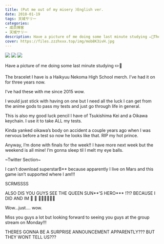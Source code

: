 ```yaml
---
title: (Put me out of my misery )English ver.
date: 2018-01-19
tags: 天城サリー
categories: 
- 成员博客
- 天城サリー
description: Have a picture of me doing some last minute studying ✏️📝The bracelet I have is a Haikyuu Nekoma High School merch. I’ve had it on for three years now. I’ve had these with me since 2015 wow.I would...
cover: https://files.zzzhxxx.top/img/mob8K3ivH.jpg 
---
```

![](https://files.zzzhxxx.top/img/mob8K3ivH.jpg)
![](https://files.zzzhxxx.top/img/mobKepjlB.jpg)
![](https://files.zzzhxxx.top/img/mobLR2uQv.jpg)

Have a picture of me doing some last minute studying ✏️📝



The bracelet I have is a Haikyuu Nekoma High School merch. I’ve had it on for three years now. 



I’ve had these with me since 2015 wow.

I would just stick with having on one but I need all the luck I can get from the anime gods to pass my tests and just go through life in general. 




This is also my good luck pencil I have of Tsukishima Kei and a Oikawa keychain. I use it to take ALL my tests. 

Kinda yanked oikawa’s body on accident a couple years ago when I was nervous before a test so now he looks like that. RIP my hot prince. 

Anyway, I’m done with finals for the week!! I have more next week but the weekend is all mine! I’m gonna sleep til I melt my eye balls. 



~Twitter Section~

I can’t download superstarB** because apparently I live on Mars and this game isn’t supported where I am!!!


SCRMSSSS


ALSO DIS YOU GUYS SEE THE QUEEN SUN**’S HERO*** !?!?
BECAUSE I DID AND IM 🌈 🌈 🌈🌈🌈🌈🌈🌈

Wow...just.... wow. 
 

Miss you guys a lot but looking forward to seeing you guys at the group stream on Monday!!! 

THERES GONNA BE A SURPRISE ANNOUNCEMENT APPARENTLY??? BUT THEY WONT TELL US??? 



